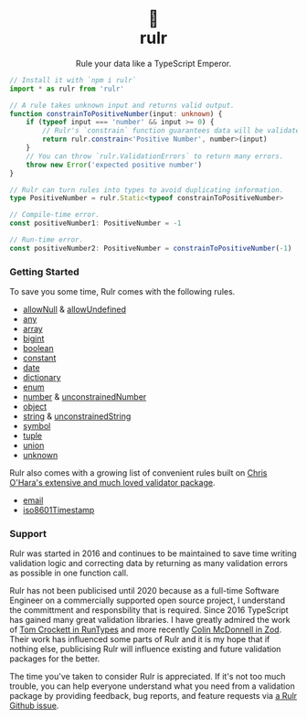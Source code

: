 <div align="center">
	<h1>👑</br>rulr</h1>
	<p>Rule your data like a TypeScript Emperor.</p>
</div>

```ts
// Install it with `npm i rulr`
import * as rulr from 'rulr'

// A rule takes unknown input and returns valid output.
function constrainToPositiveNumber(input: unknown) {
	if (typeof input === 'number' && input >= 0) {
		// Rulr's `constrain` function guarantees data will be validated at runtime.
		return rulr.constrain<'Positive Number', number>(input)
	}
	// You can throw `rulr.ValidationErrors` to return many errors.
	throw new Error('expected positive number')
}

// Rulr can turn rules into types to avoid duplicating information.
type PositiveNumber = rulr.Static<typeof constrainToPositiveNumber>

// Compile-time error.
const positiveNumber1: PositiveNumber = -1

// Run-time error.
const positiveNumber2: PositiveNumber = constrainToPositiveNumber(-1)
```

### Getting Started

To save you some time, Rulr comes with the following rules.

- [allowNull](./src/higherOrderRules/allowNull/readme.md) & [allowUndefined](./src/higherOrderRules/allowUndefined/readme.md)
- [any](./src/valueRules/any/readme.md)
- [array](./src/higherOrderRules/array/readme.md)
- [bigint](./src/valueRules/bigint/readme.md)
- [boolean](./src/valueRules/boolean/readme.md)
- [constant](./src/valueRules/constant/readme.md)
- [date](./src/valueRules/date/readme.md)
- [dictionary](./src/higherOrderRules/dictionary/readme.md)
- [enum](./src/valueRules/enum/readme.md)
- [number](./src/constrainedValues/number/readme.md) & [unconstrainedNumber](./src/valueRules/unconstrainedNumber/readme.md)
- [object](./src/higherOrderRules/object/readme.md)
- [string](./src/constrainedValues/string/readme.md) & [unconstrainedString](./src/valueRules/unconstrainedString/readme.md)
- [symbol](./src/valueRules/symbol/readme.md)
- [tuple](./src/higherOrderRules/tuple/readme.md)
- [union](./src/higherOrderRules/union/readme.md)
- [unknown](./src/valueRules/unknown/readme.md)

Rulr also comes with a growing list of convenient rules built on [Chris O'Hara's extensive and much loved validator package](https://www.npmjs.com/package/validator).

- [email](./src/constrainedStrings/email/readme.md)
- [iso8601Timestamp](./src/constrainedStrings/iso8601Timestamp/readme.md)

### Support

Rulr was started in 2016 and continues to be maintained to save time writing validation logic and correcting data by returning as many validation errors as possible in one function call.

Rulr has not been publicised until 2020 because as a full-time Software Engineer on a commercially supported open source project, I understand the committment and responsbility that is required. Since 2016 TypeScript has gained many great validation libraries. I have greatly admired the work of [Tom Crockett in RunTypes](https://github.com/pelotom/runtypes) and more recently [Colin McDonnell in Zod](https://github.com/vriad/zod). Their work has influenced some parts of Rulr and it is my hope that if nothing else, publicising Rulr will influence existing and future validation packages for the better.

The time you've taken to consider Rulr is appreciated. If it's not too much trouble, you can help everyone understand what you need from a validation package by providing feedback, bug reports, and feature requests via [a Rulr Github issue](https://github.com/ryansmith94/rulr/issues).
